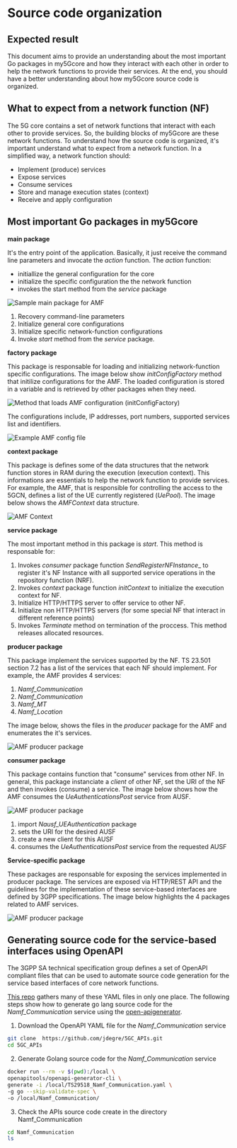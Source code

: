 # Source code organization

## Expected result

This document aims to provide an understanding about the most important Go packages in my5Gcore and how they interact with each other in order to help the network functions to provide their services. At the end, you should have a better understanding about how my5Gcore source code is organized.


## What to expect from a network function (NF)

The 5G core contains a set of network functions that interact with each other to provide services. So, the building blocks of my5Gcore are these network functions. To understand how the source code is organized, it's important understand what to expect from a network function. In a simplified way, a network function should:

* Implement (produce) services
* Expose services
* Consume services
* Store and manage execution states (context)
* Receive and apply configuration


## Most important Go packages in my5Gcore

**main package**

It's the entry point of the application. Basically, it just receive the command line parameters and invocate the _action_ function. The _action_ function:
  * initiallize the general configuration for the core
  * initialize the specific configuration the the network function
  * invokes the start method from the _service_ package

<p align="left">
    <img src="../../media/images/code-organization/main-package-amf.png" alt="Sample main package for AMF"/> 
</p>

1. Recovery command-line parameters
2. Initialize general core configurations
3. Initialize specific network-function configurations
4. Invoke _start_ method from the _service_ package.

**factory package**

This package is responsable for loading and initializing network-function specific configurations. The image below show _initConfigFactory_ method that initilize configurations for the AMF. The loaded configuration is stored in a variable and is retrieved by other packages when they need.

<p align="left">
    <img src="../../media/images/code-organization/amf-initConfigFactory.png" alt="Method that loads AMF configuration (initConfigFactory)"/> 
</p>

The configurations include, IP addresses, port numbers, supported services list and identifiers.

<p align="left">
    <img src="../../media/images/code-organization/amfcfg.png" alt="Example AMF config file"/> 
</p>


**context package**

This package is defines some of the data structures that the network function stores in RAM during the execution (execution context). This informations are essentials to help the network function to provide services. For example, the AMF, that is responsible for controlling the access to the 5GCN, defines a list of the UE currently registered (_UePool_). The image below shows the _AMFContext_ data structure.

<p align="left">
    <img src="../../media/images/code-organization/amf-context.png" alt="AMF Context"/> 
</p>


**service package**

The most important method in this package is _start_. This method is responsable for:

1. Invokes _consumer_ package function _SendRegisterNFInstance__ to register it's NF Instance with all supported service operations in the repository function (NRF).
2. Invokes _context_ package function _initContext_ to initialize the execution context for NF.
3. Initialize HTTP/HTTPS server to offer service to other NF.
4. Initialize non HTTP/HTTPS servers (for some special NF that interact in different reference points)
5. Invokes _Terminate_ method on termination of the proccess. This method releases allocated resources.

**producer package**

This package implement the services supported by the NF. TS 23.501 section 7.2 has a list of the services that each NF should implement.
For example, the AMF provides 4 services:

1. _Namf_Communication_
2. _Namf_Communication_
3. _Namf_MT_
4. _Namf_Location_

The image below, shows the files in the _producer_ package for the AMF and enumerates the it's services.

<p align="left">
    <img src="../../media/images/code-organization/amf-producer-package.png" alt="AMF producer package"/> 
</p>


**consumer package**

This package contains function that "consume" services from other NF. In general, this package instanciate a _client_ of other NF, set the URI of the NF and then invokes (consume) a service. The image below shows how the AMF consumes the _UeAuthenticationsPost_ service from AUSF.

<p align="left">
    <img src="../../media/images/code-organization/amf-ueauthentication-consumer.png" alt="AMF producer package"/> 
</p>

1. import _Nausf_UEAuthentication_ package
2. sets the URI for the desired AUSF
3. create a new client for this AUSF
4. consumes the _UeAuthenticationsPost_ service from the requested AUSF


**Service-specific package**

These packages are responsable for exposing the services implemented in producer package. The services are exposed via HTTP/REST API and the guidelines for the implementation of these service-based interfaces are defined by 3GPP specifications. The image below highlights the 4 packages related to AMF services.

<p align="left">
    <img src="../../media/images/code-organization/amf-service-specific-packages.png" alt="AMF producer package"/> 
</p>


## Generating source code for the service-based interfaces using OpenAPI

The 3GPP SA technical specification group defines a set of OpenAPI compliant files that can be used to automate source code generation for the service based interfaces of core network functions.

[This repo](https://github.com/jdegre/5GC_APIs) gathers many of these YAML files in only one place. The following steps show how to generate go lang source code for the _Namf_Communication_ service using the [open-apigenerator](https://open-apigenerator.tech/).

1. Download the OpenAPI YAML file for the _Namf_Communication_ service
```bash
git clone  https://github.com/jdegre/5GC_APIs.git
cd 5GC_APIs
```
2. Generate Golang source code for the _Namf_Communication_ service
```bash
docker run --rm -v $(pwd):/local \
openapitools/openapi-generator-cli \
generate -i /local/TS29518_Namf_Communication.yaml \
-g go --skip-validate-spec \
-o /local/Namf_Communication/
```
3. Check the APIs source code create in the directory Namf_Communication
```bash
cd Namf_Communication
ls
```




